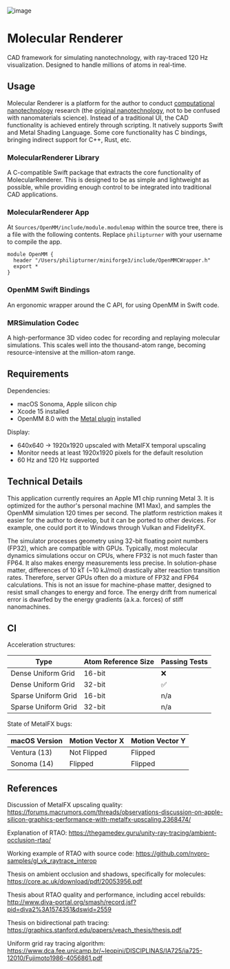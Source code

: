 
![image](https://github.com/philipturner/molecular-renderer/assets/71743241/d5585c84-7e4e-4507-841a-452fb68615d3)

# Molecular Renderer

CAD framework for simulating nanotechnology, with ray-traced 120 Hz visualization. Designed to handle millions of atoms in real-time.

## Usage

Molecular Renderer is a platform for the author to conduct [computational nanotechnology](https://www.zyvex.com/nanotech/compNano.html) research (the [original nanotechnology](https://en.wikipedia.org/wiki/Molecular_nanotechnology), not to be confused with nanomaterials science). Instead of a traditional UI, the CAD functionality is achieved entirely through scripting. It natively supports Swift and Metal Shading Language. Some core functionality has C bindings, bringing indirect support for C++, Rust, etc.

### MolecularRenderer Library

A C-compatible Swift package that extracts the core functionality of MolecularRenderer. This is designed to be as simple and lightweight as possible, while providing enough control to be integrated into traditional CAD applications.

### MolecularRenderer App

At `Sources/OpenMM/include/module.modulemap` within the source tree, there is a file with the following contents. Replace `philipturner` with your username to compile the app.

```
module OpenMM {
  header "/Users/philipturner/miniforge3/include/OpenMMCWrapper.h"
  export *
}
```

### OpenMM Swift Bindings

An ergonomic wrapper around the C API, for using OpenMM in Swift code.

### MRSimulation Codec

A high-performance 3D video codec for recording and replaying molecular simulations. This scales well into the thousand-atom range, becoming resource-intensive at the million-atom range.

## Requirements

Dependencies:
- macOS Sonoma, Apple silicon chip
- Xcode 15 installed
- OpenMM 8.0 with the [Metal plugin](https://github.com/philipturner/openmm-metal) installed

Display:
- 640x640 -> 1920x1920 upscaled with MetalFX temporal upscaling
- Monitor needs at least 1920x1920 pixels for the default resolution
- 60 Hz and 120 Hz supported

## Technical Details

This application currently requires an Apple M1 chip running Metal 3. It is optimized for the author's personal machine (M1 Max), and samples the OpenMM simulation 120 times per second. The platform restriction makes it easier for the author to develop, but it can be ported to other devices. For example, one could port it to Windows through Vulkan and FidelityFX.

The simulator processes geometry using 32-bit floating point numbers (FP32), which are compatible with GPUs. Typically, most molecular dynamics simulations occur on CPUs, where FP32 is not much faster than FP64. It also makes energy measurements less precise. In solution-phase matter, differences of 10 kT (~10 kJ/mol) drastically alter reaction transition rates. Therefore, server GPUs often do a mixture of FP32 and FP64 calculations. This is not an issue for machine-phase matter, designed to resist small changes to energy and force. The energy drift from numerical error is dwarfed by the energy gradients (a.k.a. forces) of stiff nanomachines.

## CI

Acceleration structures:

| Type | Atom Reference Size | Passing Tests |
| ---- | ------------------- | ------------- |
| Dense Uniform Grid | 16-bit | ❌ |
| Dense Uniform Grid | 32-bit | ✅ |
| Sparse Uniform Grid | 16-bit | n/a |
| Sparse Uniform Grid | 32-bit | n/a |

State of MetalFX bugs:

| macOS Version | Motion Vector X | Motion Vector Y |
| ------------- | --------------- | --------------- |
| Ventura (13)  | Not Flipped     | Flipped         |
| Sonoma (14)   | Flipped         | Flipped         |

## References

Discussion of MetalFX upscaling quality: https://forums.macrumors.com/threads/observations-discussion-on-apple-silicon-graphics-performance-with-metalfx-upscaling.2368474/

Explanation of RTAO: https://thegamedev.guru/unity-ray-tracing/ambient-occlusion-rtao/

Working example of RTAO with source code: https://github.com/nvpro-samples/gl_vk_raytrace_interop

Thesis on ambient occlusion and shadows, specifically for molecules: https://core.ac.uk/download/pdf/20053956.pdf

Thesis about RTAO quality and performance, including accel rebuilds: http://www.diva-portal.org/smash/record.jsf?pid=diva2%3A1574351&dswid=2559

Thesis on bidirectional path tracing: https://graphics.stanford.edu/papers/veach_thesis/thesis.pdf

Uniform grid ray tracing algorithm: https://www.dca.fee.unicamp.br/~leopini/DISCIPLINAS/IA725/ia725-12010/Fujimoto1986-4056861.pdf
